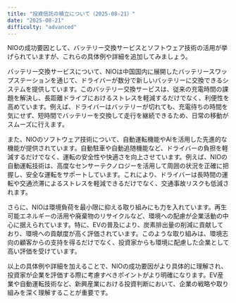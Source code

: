 ```yaml
---
title: "投資信託の積立について（2025-08-21）"
date: "2025-08-21"
difficulty: "advanced"
---
```


NIOの成功要因として、バッテリー交換サービスとソフトウェア技術の活用が挙げられていますが、これらの具体例や詳細を追加してみましょう。

バッテリー交換サービスについて、NIOは中国国内に展開したバッテリースワップステーションを通じて、ドライバーが数分で新しいバッテリーに交換できるシステムを提供しています。このバッテリー交換サービスは、従来の充電時間の課題を解決し、長距離ドライブにおけるストレスを軽減するだけでなく、利便性を高めています。例えば、ドライバーはバッテリーが切れても、充電待ちの時間を気にせず、短時間でバッテリーを交換して走行を継続できるため、日常の移動がスムーズに行えます。

また、NIOのソフトウェア技術について、自動運転機能やAIを活用した先進的な機能が提供されています。自動駐車や自動追随機能など、ドライバーの負担を軽減するだけでなく、運転の安全性や快適さを向上させています。例えば、NIOの自動運転技術は、高度なセンサーテクノロジーを活用して周囲の状況を正確に把握し、安全な運転をサポートしています。これにより、ドライバーは長時間の運転や交通渋滞によるストレスを軽減できるだけでなく、交通事故リスクも低減されます。

さらに、NIOは環境負荷を最小限に抑える取り組みにも力を入れています。再生可能エネルギーの活用や廃棄物のリサイクルなど、環境への配慮が企業活動の中心に据えられています。特に、EVの普及により、炭素排出量の削減に貢献しており、環境への貢献度が高く評価されています。このような取り組みは、環境志向の顧客からの支持を得るだけでなく、投資家からも環境に配慮した企業として高い評価を受けています。

以上の具体例や詳細を加えることで、NIOの成功要因がより具体的に理解され、投資家が企業を評価する際に考慮すべきポイントがより明確になります。EV産業や自動運転技術など、新興産業における投資判断において、企業の戦略や取り組みを深く理解することが重要です。
